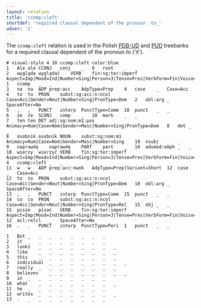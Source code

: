 ```yaml
---
layout: relation
title: 'ccomp:cleft'
shortdef: 'required clausal dependent of the pronoun _to_'
udver: '2'
---
```


The `ccomp:cleft` relation is used in the Polish [PDB-UD](http://universaldependencies.org/treebanks/pl_pdb/index.html) and [PUD](http://universaldependencies.org/treebanks/pl_pud/index.html) treebanks for a required clausal dependent of the pronoun _to_ ('it').


~~~ conllu
# visual-style 4 10 ccomp:cleft color:blue
1	Ale	ale	CCONJ	conj	_	0	root	_	_
2	wygląda	wyglądać	VERB	fin:sg:ter:imperf	Aspect=Imp|Mood=Ind|Number=Sing|Person=3|Tense=Pres|VerbForm=Fin|Voice=Act	1	ccomp	_	_
3	na	na	ADP	prep:acc	AdpType=Prep	4	case	_	Case=Acc
4	to	to	PRON	subst:sg:acc:n:ncol	Case=Acc|Gender=Neut|Number=Sing|PronType=Dem	2	obl:arg	_	SpaceAfter=No
5	,	,	PUNCT	interp	PunctType=Comm	10	punct	_	_
6	że	że	SCONJ	comp	_	10	mark	_	_
7	ten	ten	DET	adj:sg:nom:m1:pos	Animacy=Hum|Case=Nom|Gender=Masc|Number=Sing|PronType=Dem	8	det	_	_
8	osobnik	osobnik	NOUN	subst:sg:nom:m1	Animacy=Hum|Case=Nom|Gender=Masc|Number=Sing	10	nsubj	_	_
9	naprawdę	naprawdę	PART	part	_	10	advmod:emph	_	_
10	wierzy	wierzyć	VERB	fin:sg:ter:imperf	Aspect=Imp|Mood=Ind|Number=Sing|Person=3|Tense=Pres|VerbForm=Fin|Voice=Act	4	ccomp:cleft	_	_
11	w	w	ADP	prep:acc:nwok	AdpType=Prep|Variant=Short	12	case	_	Case=Acc
12	to	to	PRON	subst:sg:acc:n:ncol	Case=Acc|Gender=Neut|Number=Sing|PronType=Dem	10	obl:arg	_	SpaceAfter=No
13	,	,	PUNCT	interp	PunctType=Comm	15	punct	_	_
14	co	co	PRON	subst:sg:acc:n:ncol	Case=Acc|Gender=Neut|Number=Sing|PronType=Rel	15	obj	_	_
15	pisze	pisać	VERB	fin:sg:ter:imperf	Aspect=Imp|Mood=Ind|Number=Sing|Person=3|Tense=Pres|VerbForm=Fin|Voice=Act	12	acl:relcl	_	SpaceAfter=No
16	.	.	PUNCT	interp	PunctType=Peri	1	punct	_	_
~~~

~~~ conllu
1	But	_	_	_	_	_	_	_	_
2	it	_	_	_	_	_	_	_	_
3	looks	_	_	_	_	_	_	_	_
4	like	_	_	_	_	_	_	_	_
5	this	_	_	_	_	_	_	_	_
6	individual	_	_	_	_	_	_	_	_
7	really	_	_	_	_	_	_	_	_
8	believes	_	_	_	_	_	_	_	_
9	in	_	_	_	_	_	_	_	_
10	what	_	_	_	_	_	_	_	_
11	he	_	_	_	_	_	_	_	_
12	writes	_	_	_	_	_	_	_	_
13	.	_	_	_	_	_	_	_	_
~~~	
<!-- Interlanguage links updated Po 6. listopadu 2023, 21:42:34 CET -->
